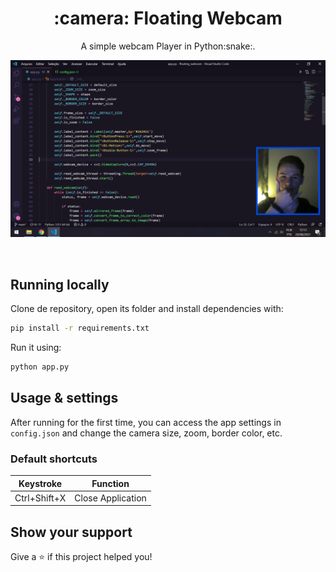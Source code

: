 <h1 align="center">:camera: Floating Webcam</h1>
<p align="center">A simple webcam Player in Python:snake:.</p>

![Preview](screenshot/preview.png)

<br />


## Running locally

Clone de repository, open its folder and install dependencies with:

```sh
pip install -r requirements.txt
```

Run it using:

```sh
python app.py
```

## Usage & settings

After running for the first time, you can access the app settings in `config.json` and change the  camera size, zoom, border color, etc.

### Default shortcuts

<table>
  <thead>
    <tr>
      <th>Keystroke</th>
      <th>Function</th>
    </tr>
  </thead>
  <tbody>    
    <tr>
      <td>Ctrl+Shift+X</td>
      <td>Close Application</td>
    </tr>
  </tbody>
</table>

## Show your support

Give a ⭐️ if this project helped you!
